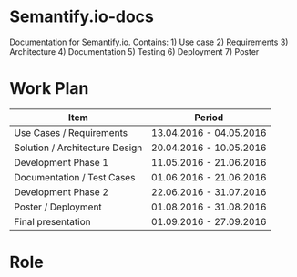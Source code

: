 # Semantify.io-docs
Documentation for Semantify.io. Contains: 1) Use case 2) Requirements 3) Architecture 4) Documentation 5) Testing 6) Deployment 7) Poster

# Work Plan
Item|Period
---|---
Use Cases / Requirements | 		13.04.2016 - 04.05.2016
Solution / Architecture Design | 20.04.2016 - 10.05.2016
Development Phase 1 | 11.05.2016 - 21.06.2016
Documentation / Test Cases | 01.06.2016 - 21.06.2016
Development Phase 2 | 22.06.2016 - 31.07.2016
Poster / Deployment | 01.08.2016 - 31.08.2016
Final presentation | 01.09.2016 - 27.09.2016

# Role
